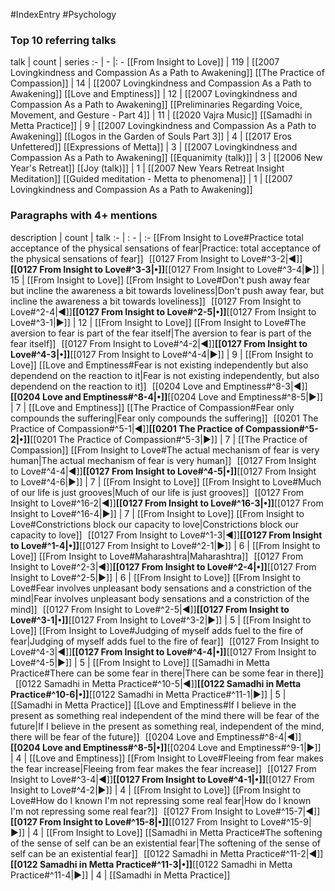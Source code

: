 #IndexEntry #Psychology

### Top 10 referring talks
talk | count | series
:- | - |: -
[[From Insight to Love]] | 119 | [[2007 Lovingkindness and Compassion As a Path to Awakening]]
[[The Practice of Compassion]] | 14 | [[2007 Lovingkindness and Compassion As a Path to Awakening]]
[[Love and Emptiness]] | 12 | [[2007 Lovingkindness and Compassion As a Path to Awakening]]
[[Preliminaries Regarding Voice, Movement, and Gesture - Part 4]] | 11 | [[2020 Vajra Music]]
[[Samadhi in Metta Practice]] | 9 | [[2007 Lovingkindness and Compassion As a Path to Awakening]]
[[Logos in the Garden of Souls Part 3]] | 4 | [[2017 Eros Unfettered]]
[[Expressions of Metta]] | 3 | [[2007 Lovingkindness and Compassion As a Path to Awakening]]
[[Equanimity (talk)]] | 3 | [[2006 New Year's Retreat]]
[[Joy (talk)]] | 1 | [[2007 New Years Retreat Insight Meditation]]
[[Guided meditation - Metta to phenomena]] | 1 | [[2007 Lovingkindness and Compassion As a Path to Awakening]]

### Paragraphs with 4+ mentions
description | count | talk
:- | : - | :-
[[From Insight to Love#Practice total acceptance of the physical sensations of fear\|Practice: total acceptance of the physical sensations of fear]] &nbsp;&nbsp;[[0127 From Insight to Love#^3-2\|◀]]**[[0127 From Insight to Love#^3-3\|•]]**[[0127 From Insight to Love#^3-4\|▶]] | 15 | [[From Insight to Love]]
[[From Insight to Love#Don't push away fear but incline the awareness a bit towards loveliness\|Don't push away fear, but incline the awareness a bit towards loveliness]] &nbsp;&nbsp;[[0127 From Insight to Love#^2-4\|◀]]**[[0127 From Insight to Love#^2-5\|•]]**[[0127 From Insight to Love#^3-1\|▶]] | 12 | [[From Insight to Love]]
[[From Insight to Love#The aversion to fear is part of the fear itself\|The aversion to fear is part of the fear itself]] &nbsp;&nbsp;[[0127 From Insight to Love#^4-2\|◀]]**[[0127 From Insight to Love#^4-3\|•]]**[[0127 From Insight to Love#^4-4\|▶]] | 9 | [[From Insight to Love]]
[[Love and Emptiness#Fear is not existing independently but also dependend on the reaction to it\|Fear is not existing independently, but also dependend on the reaction to it]] &nbsp;&nbsp;[[0204 Love and Emptiness#^8-3\|◀]]**[[0204 Love and Emptiness#^8-4\|•]]**[[0204 Love and Emptiness#^8-5\|▶]] | 7 | [[Love and Emptiness]]
[[The Practice of Compassion#Fear only compounds the suffering\|Fear only compounds the suffering]] &nbsp;&nbsp;[[0201 The Practice of Compassion#^5-1\|◀]]**[[0201 The Practice of Compassion#^5-2\|•]]**[[0201 The Practice of Compassion#^5-3\|▶]] | 7 | [[The Practice of Compassion]]
[[From Insight to Love#The actual mechanism of fear is very human\|The actual mechanism of fear is very human]] &nbsp;&nbsp;[[0127 From Insight to Love#^4-4\|◀]]**[[0127 From Insight to Love#^4-5\|•]]**[[0127 From Insight to Love#^4-6\|▶]] | 7 | [[From Insight to Love]]
[[From Insight to Love#Much of our life is just grooves\|Much of our life is just grooves]] &nbsp;&nbsp;[[0127 From Insight to Love#^16-2\|◀]]**[[0127 From Insight to Love#^16-3\|•]]**[[0127 From Insight to Love#^16-4\|▶]] | 7 | [[From Insight to Love]]
[[From Insight to Love#Constrictions block our capacity to love\|Constrictions block our capacity to love]] &nbsp;&nbsp;[[0127 From Insight to Love#^1-3\|◀]]**[[0127 From Insight to Love#^1-4\|•]]**[[0127 From Insight to Love#^2-1\|▶]] | 6 | [[From Insight to Love]]
[[From Insight to Love#Maharashtra\|Maharashtra]] &nbsp;&nbsp;[[0127 From Insight to Love#^2-3\|◀]]**[[0127 From Insight to Love#^2-4\|•]]**[[0127 From Insight to Love#^2-5\|▶]] | 6 | [[From Insight to Love]]
[[From Insight to Love#Fear involves unpleasant body sensations and a constriction of the mind\|Fear involves unpleasant body sensations and a constriction of the mind]] &nbsp;&nbsp;[[0127 From Insight to Love#^2-5\|◀]]**[[0127 From Insight to Love#^3-1\|•]]**[[0127 From Insight to Love#^3-2\|▶]] | 5 | [[From Insight to Love]]
[[From Insight to Love#Judging of myself adds fuel to the fire of fear\|Judging of myself adds fuel to the fire of fear]] &nbsp;&nbsp;[[0127 From Insight to Love#^4-3\|◀]]**[[0127 From Insight to Love#^4-4\|•]]**[[0127 From Insight to Love#^4-5\|▶]] | 5 | [[From Insight to Love]]
[[Samadhi in Metta Practice#There can be some fear in there\|There can be some fear in there]] &nbsp;&nbsp;[[0122 Samadhi in Metta Practice#^10-5\|◀]]**[[0122 Samadhi in Metta Practice#^10-6\|•]]**[[0122 Samadhi in Metta Practice#^11-1\|▶]] | 5 | [[Samadhi in Metta Practice]]
[[Love and Emptiness#If I believe in the present as something real independent of the mind there will be fear of the future\|If I believe in the present as something real, independent of the mind, there will be fear of the future]] &nbsp;&nbsp;[[0204 Love and Emptiness#^8-4\|◀]]**[[0204 Love and Emptiness#^8-5\|•]]**[[0204 Love and Emptiness#^9-1\|▶]] | 4 | [[Love and Emptiness]]
[[From Insight to Love#Fleeing from fear makes the fear increase\|Fleeing from fear makes the fear increase]] &nbsp;&nbsp;[[0127 From Insight to Love#^3-4\|◀]]**[[0127 From Insight to Love#^4-1\|•]]**[[0127 From Insight to Love#^4-2\|▶]] | 4 | [[From Insight to Love]]
[[From Insight to Love#How do I known I'm not repressing some real fear\|How do I known I'm not repressing some real fear?]] &nbsp;&nbsp;[[0127 From Insight to Love#^15-7\|◀]]**[[0127 From Insight to Love#^15-8\|•]]**[[0127 From Insight to Love#^15-9\|▶]] | 4 | [[From Insight to Love]]
[[Samadhi in Metta Practice#The softening of the sense of self can be an existential fear\|The softening of the sense of self can be an existential fear]] &nbsp;&nbsp;[[0122 Samadhi in Metta Practice#^11-2\|◀]]**[[0122 Samadhi in Metta Practice#^11-3\|•]]**[[0122 Samadhi in Metta Practice#^11-4\|▶]] | 4 | [[Samadhi in Metta Practice]]

